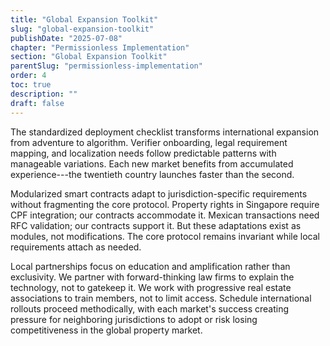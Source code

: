 ```yaml
---
title: "Global Expansion Toolkit"
slug: "global-expansion-toolkit"
publishDate: "2025-07-08"
chapter: "Permissionless Implementation"
section: "Global Expansion Toolkit"
parentSlug: "permissionless-implementation"
order: 4
toc: true
description: ""
draft: false
---
```


The standardized deployment checklist transforms international expansion from adventure to algorithm. Verifier
onboarding, legal requirement mapping, and localization needs follow predictable patterns with manageable variations.
Each new market benefits from accumulated experience---the twentieth country launches faster than the second.

Modularized smart contracts adapt to jurisdiction-specific requirements without fragmenting the core protocol. Property
rights in Singapore require CPF integration; our contracts accommodate it. Mexican transactions need RFC validation; our
contracts support it. But these adaptations exist as modules, not modifications. The core protocol remains invariant
while local requirements attach as needed.

Local partnerships focus on education and amplification rather than exclusivity. We partner with forward-thinking law
firms to explain the technology, not to gatekeep it. We work with progressive real estate associations to train members,
not to limit access. Schedule international rollouts proceed methodically, with each market's success creating pressure
for neighboring jurisdictions to adopt or risk losing competitiveness in the global property market.
